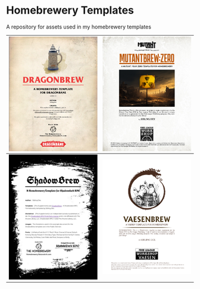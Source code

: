 # Homebrewery Templates
A repository for assets used in my homebrewery templates 

| [![](img/Dragonbrew.jpg)](https://homebrewery.naturalcrit.com/share/IOEuWz2v8FFi) | [![](img/Mutantbrew.png)](https://homebrewery.naturalcrit.com/share/dEvi-4wqbW_2) |
|:---------------------------------------------------------------------------------:|:---------------------------------------------------------------------------------:|
| [![](img/ShadowBrew.jpg)](https://homebrewery.naturalcrit.com/share/UHqC503ByHK2) | [![](img/Vaesenbrew.png)](https://homebrewery.naturalcrit.com/share/yvJpv9TksyEb) |
